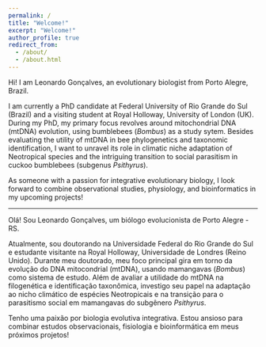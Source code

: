 ```yaml
---
permalink: /
title: "Welcome!"
excerpt: "Welcome!"
author_profile: true
redirect_from: 
  - /about/
  - /about.html
---
```


Hi! I am Leonardo Gonçalves, an evolutionary biologist from Porto Alegre, Brazil.

I am currently a PhD candidate at Federal University of Rio Grande do Sul (Brazil) and a visiting student at Royal Holloway, University of London (UK). During my PhD, my primary focus revolves around mitochondrial DNA (mtDNA) evolution, using bumblebees (_Bombus_) as a study sytem. Besides evaluating the utility of mtDNA in bee phylogenetics and taxonomic identification, I want to unravel its role in climatic niche adaptation of Neotropical species and the intriguing transition to social parasitism in cuckoo bumblebees (subgenus _Psithyrus_).

As someone with a passion for integrative evolutionary biology, I look forward to combine observational studies, physiology, and bioinformatics in my upcoming projects!

---

Olá! Sou Leonardo Gonçalves, um biólogo evolucionista de Porto Alegre - RS.

Atualmente, sou doutorando na Universidade Federal do Rio Grande do Sul e estudante visitante na Royal Holloway, Universidade de Londres (Reino Unido). Durante meu doutorado, meu foco principal gira em torno da evolução do DNA mitocondrial (mtDNA), usando mamangavas (_Bombus_) como sistema de estudo. Além de avaliar a utilidade do mtDNA na filogenética e identificação taxonômica, investigo seu papel na adaptação ao nicho climático de espécies Neotropicais e na transição para o parasitismo social em mamangavas do subgênero _Psithyrus_.

Tenho uma paixão por biologia evolutiva integrativa. Estou ansioso para combinar estudos observacionais, fisiologia e bioinformática em meus próximos projetos!

